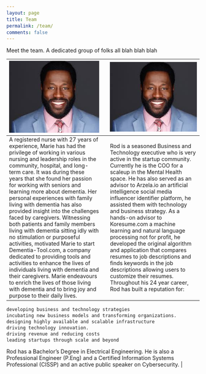 ```yaml
---
layout: page
title: Team
permalink: /team/
comments: false
---
```


Meet the team. A dedicated group of folks all blah blah blah

| ![](/assets/images/hd1.jpeg)                                                                                                                                                                                                                                                                                                                                                                                                                                                                                                                                                                                                                                                                                                                                                                                                                                   	|   	| ![](/assets/images/hd1.jpeg)                                                                                                                                                                                                                                                                                                                                                                                                                                                                                                                                                                                                                                                                                                                                                                                                                                   	|
|----------------------------------------------------------------------------------------------------------------------------------------------------------------------------------------------------------------------------------------------------------------------------------------------------------------------------------------------------------------------------------------------------------------------------------------------------------------------------------------------------------------------------------------------------------------------------------------------------------------------------------------------------------------------------------------------------------------------------------------------------------------------------------------------------------------------------------------------------------------	|---	|----------------------------------------------------------------------------------------------------------------------------------------------------------------------------------------------------------------------------------------------------------------------------------------------------------------------------------------------------------------------------------------------------------------------------------------------------------------------------------------------------------------------------------------------------------------------------------------------------------------------------------------------------------------------------------------------------------------------------------------------------------------------------------------------------------------------------------------------------------------	|
| A registered nurse with 27 years of experience, Marie has had the privilege of working in various nursing and leadership roles in the community, hospital, and long-term care. It was during these years that she found her passion for working with seniors and learning more about dementia. Her personal experiences with family living with dementia has also provided insight into the challenges faced by caregivers. Witnessing both patients and family members living with dementia sitting idly with no stimulation or purposeful activities, motivated Marie to start Dementia-Tool.com, a company dedicated to providing tools and activities to enhance the lives of individuals living with dementia and their caregivers. Marie endeavours to enrich the lives of those living with dementia and to bring joy and purpose to their daily lives. 	|   	|Rod is a seasoned Business and Technology executive who is very active in the startup community. Currently he is the COO for a scaleup in the Mental Health space. He has also served as an advisor to Arzela.io an artificial intelligence social media influencer identifier platform, he assisted them with technology and business strategy. As a hands-on advisor to Koresume.com a machine learning and natural language processing not for profit, he developed the original algorithm and application that compares resumes to job descriptions and finds keywords in the job descriptions allowing users to customize their resumes. Throughout his 24 year career, Rod has built a reputation for:
    developing business and technology strategies
    incubating new business models and transforming organizations.
    designing highly available and scalable infrastructure
    driving technology innovation.
    driving revenue and reducing costs
    leading startups through scale and beyond
Rod has a Bachelor’s Degree in Electrical Engineering. He is also a Professional Engineer (P.Eng) and a Certified Information Systems Professional (CISSP) and an active public speaker on Cybersecurity.
 	|
